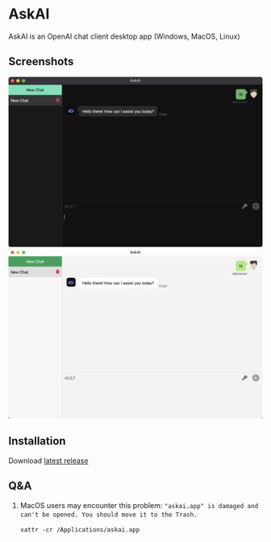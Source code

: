# AskAI

AskAI is an OpenAI chat client desktop app (Windows, MacOS, Linux)

## Screenshots

![](./assets/dark.png)
![](./assets/light.png)

## Installation

Download [latest release](https://github.com/lisiur/askai/releases)

## Q&A
1.  MacOS users may encounter this problem: `"askai.app" is damaged and can't be opened. You should move it to the Trash.`

    ```shell
    xattr -cr /Applications/askai.app
    ```